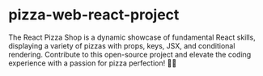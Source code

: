 # pizza-web-react-project
The React Pizza Shop is a dynamic showcase of fundamental React skills, displaying a variety of pizzas with props, keys, JSX, and conditional rendering. Contribute to this open-source project and elevate the coding experience with a passion for pizza perfection! 🍕✨
